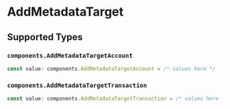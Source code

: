 # AddMetadataTarget


## Supported Types

### `components.AddMetadataTargetAccount`

```typescript
const value: components.AddMetadataTargetAccount = /* values here */
```

### `components.AddMetadataTargetTransaction`

```typescript
const value: components.AddMetadataTargetTransaction = /* values here */
```

